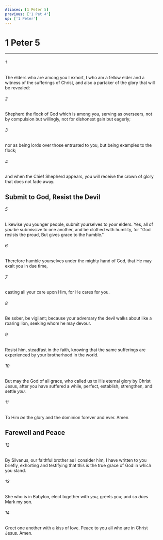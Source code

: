 ```yaml
---
Aliases: [1 Peter 5]
previous: ['1 Pet 4']
up: ['1 Peter']
---
```

# 1 Peter 5

***


###### 1 
The elders who are among you I exhort, I who am a fellow elder and a witness of the sufferings of Christ, and also a partaker of the glory that will be revealed: 

###### 2 
Shepherd the flock of God which is among you, serving as overseers, not by compulsion but willingly, not for dishonest gain but eagerly; 

###### 3 
nor as being lords over those entrusted to you, but being examples to the flock; 

###### 4 
and when the Chief Shepherd appears, you will receive the crown of glory that does not fade away.

## Submit to God, Resist the Devil 

###### 5 
Likewise you younger people, submit yourselves to _your_ elders. Yes, all of _you_ be submissive to one another, and be clothed with humility, for "God resists the proud, But gives grace to the humble." 

###### 6 
Therefore humble yourselves under the mighty hand of God, that He may exalt you in due time, 

###### 7 
casting all your care upon Him, for He cares for you. 

###### 8 
Be sober, be vigilant; because your adversary the devil walks about like a roaring lion, seeking whom he may devour. 

###### 9 
Resist him, steadfast in the faith, knowing that the same sufferings are experienced by your brotherhood in the world. 

###### 10 
But may the God of all grace, who called us to His eternal glory by Christ Jesus, after you have suffered a while, perfect, establish, strengthen, and settle _you._ 

###### 11 
To Him _be_ the glory and the dominion forever and ever. Amen.

## Farewell and Peace 

###### 12 
By Silvanus, our faithful brother as I consider him, I have written to you briefly, exhorting and testifying that this is the true grace of God in which you stand. 

###### 13 
She who is in Babylon, elect together with _you,_ greets you; and _so does_ Mark my son. 

###### 14 
Greet one another with a kiss of love. Peace to you all who are in Christ Jesus. Amen.

